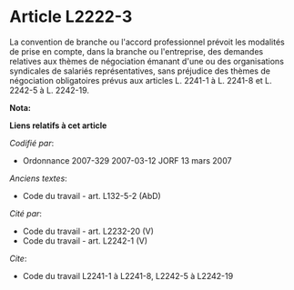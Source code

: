# Article L2222-3

La convention de branche ou l'accord professionnel prévoit les modalités de prise en compte, dans la branche ou l'entreprise,
des demandes relatives aux thèmes de négociation émanant d'une ou des organisations syndicales de salariés représentatives,
sans préjudice des thèmes de négociation obligatoires prévus aux articles L. 2241-1 à L. 2241-8 et L. 2242-5 à L. 2242-19.

**Nota:**



**Liens relatifs à cet article**

_Codifié par_:

  - Ordonnance 2007-329 2007-03-12 JORF 13 mars 2007

_Anciens textes_:

  - Code du travail - art. L132-5-2 (AbD)

_Cité par_:

  - Code du travail - art. L2232-20 (V)
  - Code du travail - art. L2242-1 (V)

_Cite_:

  - Code du travail L2241-1 à L2241-8, L2242-5 à L2242-19
